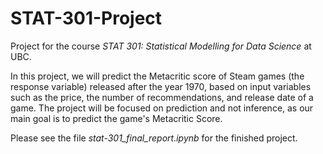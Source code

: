 # STAT-301-Project

Project for the course *STAT 301: Statistical Modelling for Data Science* at UBC. 

In this project, we will predict the Metacritic score of Steam games (the response variable) released after the year 1970, based on input variables such as the price, the number of recommendations, and release date of a game. The project will be focused on prediction and not inference, as our main goal is to predict the game's Metacritic Score.

Please see the file *stat-301_final_report.ipynb* for the finished project. 
